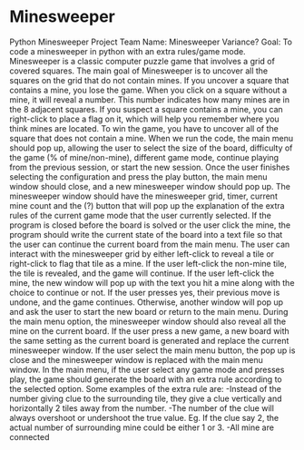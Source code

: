 # Minesweeper
Python Minesweeper Project
Team Name: Minesweeper Variance?
Goal: To code a minesweeper in python with an extra rules/game mode.
Minesweeper is a classic computer puzzle game that involves a grid of covered squares. The main goal of Minesweeper is to uncover all the squares on the grid that do not contain mines. If you uncover a square that contains a mine, you lose the game. When you click on a square without a mine, it will reveal a number. This number indicates how many mines are in the 8 adjacent squares. If you suspect a square contains a mine, you can right-click to place a flag on it, which will help you remember where you think mines are located. To win the game, you have to uncover all of the square that does not contain a mine.
When we run the code, the main menu should pop up, allowing the user to select the size of the board, difficulty of the game (% of mine/non-mine), different game mode, continue playing from the previous session, or start the new session. Once the user finishes selecting the configuration and press the play button, the main menu window should close, and a new minesweeper window should pop up. 
The minesweeper window should have the minesweeper grid, timer, current mine count and the (?) button that will pop up the explanation of the extra rules of the current game mode that the user currently selected. If the program is closed before the board is solved or the user click the mine, the program should write the current state of the board into a text file so that the user can continue the current board from the main menu. The user can interact with the minesweeper grid by either left-click to reveal a tile or right-click to flag that tile as a mine. If the user left-click the non-mine tile, the tile is revealed, and the game will continue. If the user left-click the mine, the new window will pop up with the text you hit a mine along with the choice to continue or not. If the user presses yes, their previous move is undone, and the game continues. Otherwise, another window will pop up and ask the user to start the new board or return to the main menu. During the main menu option, the minesweeper window should also reveal all the mine on the current board. If the user press a new game, a new board with the same setting as the current board is generated and replace the current minesweeper window. If the user select the main menu button, the pop up is close and the minesweeper window is replaced with the main menu window.
In the main menu, if the user select any game mode and presses play, the game should generate the board with an extra rule according to the selected option. Some examples of the extra rule are:
-Instead of the number giving clue to the surrounding tile, they give a clue vertically and horizontally 2 tiles away from the number.
-The number of the clue will always overshoot or undershoot the true value. Eg. If the clue say 2, the actual number of surrounding mine could be either 1 or 3.
-All mine are connected